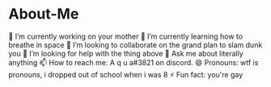 # About-Me
🔭 I’m currently working on your mother
🌱 I’m currently learning how to breathe in space
👯 I’m looking to collaborate on the grand plan to slam dunk you
🤔 I’m looking for help with the thing above
💬 Ask me about literally anything
📫 How to reach me: A q u a#3821 on discord.
😄 Pronouns: wtf is pronouns, i dropped out of school when i was 8
⚡ Fun fact: you're gay
